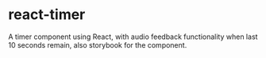 # react-timer
 A timer component using React, with audio feedback functionality when last 10 seconds remain, also storybook for the component.
